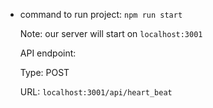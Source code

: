 - command to run project:
  `npm run start`

  Note: our server will start on `localhost:3001`

  API endpoint: 

  Type: POST

  URL: `localhost:3001/api/heart_beat`
